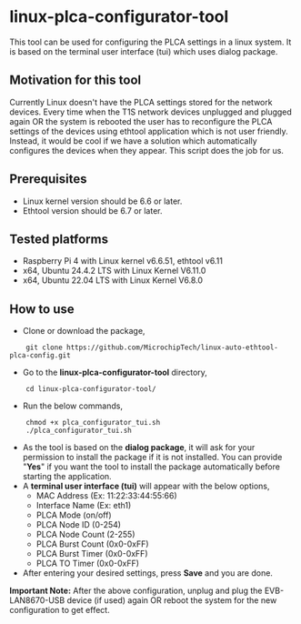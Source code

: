 # linux-plca-configurator-tool

This tool can be used for configuring the PLCA settings in a linux system. It is based on the terminal user interface (tui) which uses dialog package.

## Motivation for this tool
Currently Linux doesn't have the PLCA settings stored for the network devices. Every time when the T1S network devices unplugged and plugged again OR the system is rebooted the user has to reconfigure the PLCA settings of the devices using ethtool application which is not user friendly. Instead, it would be cool if we have a solution which automatically configures the devices when they appear. This script does the job for us.

## Prerequisites

- Linux kernel version should be 6.6 or later.
- Ethtool version should be 6.7 or later.

## Tested platforms

- Raspberry Pi 4 with Linux kernel v6.6.51, ethtool v6.11
- x64, Ubuntu 24.4.2 LTS with Linux Kernel V6.11.0
- x64, Ubuntu 22.04 LTS with Linux Kernel V6.8.0

## How to use
- Clone or download the package,
```
    git clone https://github.com/MicrochipTech/linux-auto-ethtool-plca-config.git
```
- Go to the **linux-plca-configurator-tool** directory,
```
    cd linux-plca-configurator-tool/
```
- Run the below commands,
```
    chmod +x plca_configurator_tui.sh
    ./plca_configurator_tui.sh
```
- As the tool is based on the **dialog package**, it will ask for your permission to install the package if it is not installed. You can provide "**Yes**" if you want the tool to install the package automatically before starting the application.
- A **terminal user interface (tui)** will appear with the below options,
    - MAC Address (Ex: 11:22:33:44:55:66)
    - Interface Name (Ex: eth1)
    - PLCA Mode (on/off)
    - PLCA Node ID (0-254)
    - PLCA Node Count (2-255)
    - PLCA Burst Count (0x0-0xFF)
    - PLCA Burst Timer (0x0-0xFF)
    - PLCA TO Timer (0x0-0xFF)
- After entering your desired settings, press **Save** and you are done.

**Important Note:** After the above configuration, unplug and plug the EVB-LAN8670-USB device (if used) again OR reboot the system for the new configuration to get effect.
